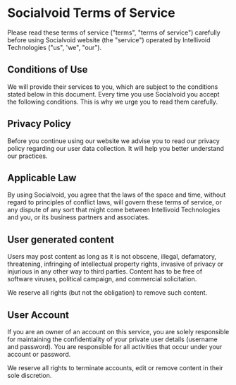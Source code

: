 # Socialvoid Terms of Service

Please read these terms of service ("terms", "terms of service") carefully before using Socialvoid website (the "service") operated by Intellivoid Technologies ("us", 'we", "our").

## Conditions of Use

We will provide their services to you, which are subject to the conditions stated below in this document. Every time you use Socialvoid you accept the following conditions. This is why we urge you to read them carefully.

## Privacy Policy

Before you continue using our website we advise you to read our privacy policy regarding our user data collection. It will help you better understand our practices.

## Applicable Law

By using Socialvoid, you agree that the laws of the space and time, without regard to principles of conflict laws, will govern these terms of service, or any dispute of any sort that might come between Intellivoid Technologies and you, or its business partners and associates.

## User generated content

Users may post content as long as it is not obscene, illegal, defamatory, threatening, infringing of intellectual property rights, invasive of privacy or injurious in any other way to third parties. Content has to be free of software viruses, political campaign, and commercial solicitation.

We reserve all rights (but not the obligation) to remove such content.

## User Account

If you are an owner of an account on this service, you are solely responsible for maintaining the confidentiality of your private user details (username and password). You are responsible for all activities that occur under your account or password.

We reserve all rights to terminate accounts, edit or remove content in their sole discretion.
